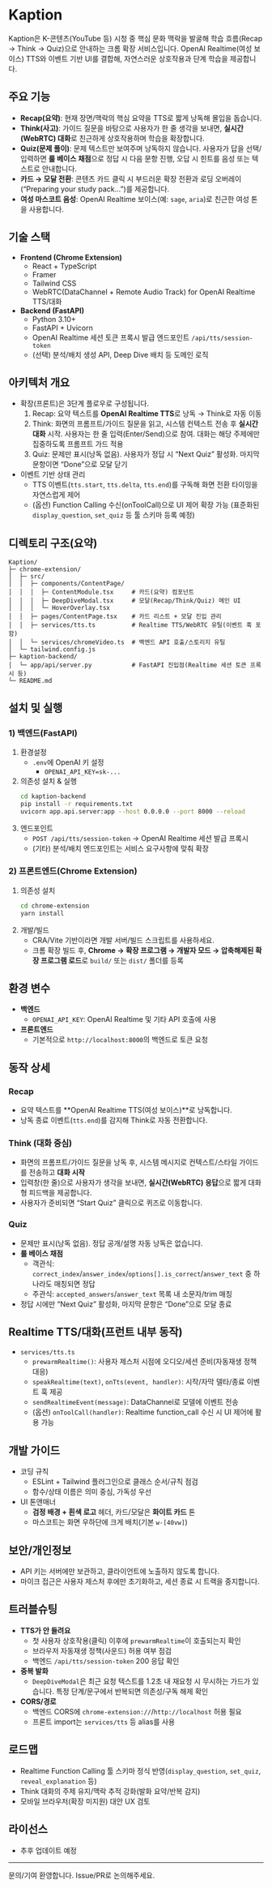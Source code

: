 # Kaption

Kaption은 K-콘텐츠(YouTube 등) 시청 중 핵심 문화 맥락을 발굴해 학습 흐름(Recap → Think → Quiz)으로 안내하는 크롬 확장 서비스입니다. OpenAI Realtime(여성 보이스) TTS와 이벤트 기반 UI를 결합해, 자연스러운 상호작용과 단계 학습을 제공합니다.

## 주요 기능
- **Recap(요약)**: 현재 장면/맥락의 핵심 요약을 TTS로 짧게 낭독해 몰입을 돕습니다.
- **Think(사고)**: 가이드 질문을 바탕으로 사용자가 한 줄 생각을 보내면, **실시간(WebRTC) 대화**로 친근하게 상호작용하며 학습을 확장합니다.
- **Quiz(문제 풀이)**: 문제 텍스트만 보여주며 낭독하지 않습니다. 사용자가 답을 선택/입력하면 **룰 베이스 채점**으로 정답 시 다음 문항 진행, 오답 시 힌트를 음성 또는 텍스트로 안내합니다.
- **카드 → 모달 전환**: 콘텐츠 카드 클릭 시 부드러운 확장 전환과 로딩 오버레이(“Preparing your study pack…”)를 제공합니다.
- **여성 마스코트 음성**: OpenAI Realtime 보이스(예: `sage`, `aria`)로 친근한 여성 톤을 사용합니다.

## 기술 스택
- **Frontend (Chrome Extension)**
  - React + TypeScript
  - Framer
  - Tailwind CSS 
  - WebRTC(DataChannel + Remote Audio Track) for OpenAI Realtime TTS/대화
- **Backend (FastAPI)**
  - Python 3.10+
  - FastAPI + Uvicorn
  - OpenAI Realtime 세션 토큰 프록시 발급 엔드포인트 `/api/tts/session-token`
  - (선택) 분석/배치 생성 API, Deep Dive 배치 등 도메인 로직

## 아키텍처 개요
- 확장(프론트)은 3단계 플로우로 구성됩니다.
  1) Recap: 요약 텍스트를 **OpenAI Realtime TTS**로 낭독 → Think로 자동 이동
  2) Think: 화면의 프롬프트/가이드 질문을 읽고, 시스템 컨텍스트 전송 후 **실시간 대화** 시작. 사용자는 한 줄 입력(Enter/Send)으로 참여. 대화는 해당 주제에만 집중하도록 프롬프트 가드 적용
  3) Quiz: 문제만 표시(낭독 없음). 사용자가 정답 시 “Next Quiz” 활성화. 마지막 문항이면 “Done”으로 모달 닫기
- 이벤트 기반 상태 관리
  - TTS 이벤트(`tts.start`, `tts.delta`, `tts.end`)를 구독해 화면 전환 타이밍을 자연스럽게 제어
  - (옵션) Function Calling 수신(onToolCall)으로 UI 제어 확장 가능 (표준화된 `display_question`, `set_quiz` 등 툴 스키마 등록 예정)

## 디렉토리 구조(요약)
```
Kaption/
├─ chrome-extension/
│  ├─ src/
│  │  ├─ components/ContentPage/
│  │  │  ├─ ContentModule.tsx     # 카드(요약) 컴포넌트
│  │  │  ├─ DeepDiveModal.tsx     # 모달(Recap/Think/Quiz) 메인 UI
│  │  │  └─ HoverOverlay.tsx
│  │  ├─ pages/ContentPage.tsx    # 카드 리스트 + 모달 진입 관리
│  │  ├─ services/tts.ts          # Realtime TTS/WebRTC 유틸(이벤트 훅 포함)
│  │  └─ services/chromeVideo.ts  # 백엔드 API 호출/스토리지 유틸
│  └─ tailwind.config.js
├─ kaption-backend/
│  └─ app/api/server.py           # FastAPI 진입점(Realtime 세션 토큰 프록시 등)
└─ README.md
```

## 설치 및 실행
### 1) 백엔드(FastAPI)
1. 환경설정
   - `.env`에 OpenAI 키 설정
     - `OPENAI_API_KEY=sk-...`
2. 의존성 설치 & 실행
   ```bash
   cd kaption-backend
   pip install -r requirements.txt
   uvicorn app.api.server:app --host 0.0.0.0 --port 8000 --reload
   ```
3. 엔드포인트
   - `POST /api/tts/session-token` → OpenAI Realtime 세션 발급 프록시
   - (기타) 분석/배치 엔드포인트는 서비스 요구사항에 맞춰 확장

### 2) 프론트엔드(Chrome Extension)
1. 의존성 설치
   ```bash
   cd chrome-extension
   yarn install
   ```
2. 개발/빌드
   - CRA/Vite 기반이라면 개발 서버/빌드 스크립트를 사용하세요.
   - 크롬 확장 빌드 후, **Chrome → 확장 프로그램 → 개발자 모드 → 압축해제된 확장 프로그램 로드**로 `build/` 또는 `dist/` 폴더를 등록

## 환경 변수
- **백엔드**
  - `OPENAI_API_KEY`: OpenAI Realtime 및 기타 API 호출에 사용
- **프론트엔드**
  - 기본적으로 `http://localhost:8000`의 백엔드로 토큰 요청

## 동작 상세
### Recap
- 요약 텍스트를 **OpenAI Realtime TTS(여성 보이스)**로 낭독합니다.
- 낭독 종료 이벤트(`tts.end`)를 감지해 Think로 자동 전환합니다.

### Think (대화 중심)
- 화면의 프롬프트/가이드 질문을 낭독 후, 시스템 메시지로 컨텍스트/스타일 가이드를 전송하고 **대화 시작**
- 입력창(한 줄)으로 사용자가 생각을 보내면, **실시간(WebRTC) 응답**으로 짧게 대화형 피드백을 제공합니다.
- 사용자가 준비되면 “Start Quiz” 클릭으로 퀴즈로 이동합니다.

### Quiz
- 문제만 표시(낭독 없음). 정답 공개/설명 자동 낭독은 없습니다.
- **룰 베이스 채점**
  - 객관식: `correct_index`/`answer_index`/`options[].is_correct`/`answer_text` 중 하나라도 매칭되면 정답
  - 주관식: `accepted_answers`/`answer_text` 목록 내 소문자/trim 매칭
- 정답 시에만 “Next Quiz” 활성화, 마지막 문항은 “Done”으로 모달 종료

## Realtime TTS/대화(프런트 내부 동작)
- `services/tts.ts`
  - `prewarmRealtime()`: 사용자 제스처 시점에 오디오/세션 준비(자동재생 정책 대응)
  - `speakRealtime(text)`, `onTts(event, handler)`: 시작/자막 델타/종료 이벤트 훅 제공
  - `sendRealtimeEvent(message)`: DataChannel로 모델에 이벤트 전송
  - (옵션) `onToolCall(handler)`: Realtime function_call 수신 시 UI 제어에 활용 가능

## 개발 가이드
- 코딩 규칙
  - ESLint + Tailwind 플러그인으로 클래스 순서/규칙 점검
  - 함수/상태 이름은 의미 중심, 가독성 우선
- UI 톤앤매너
  - **검정 배경 + 흰색 로고** 헤더, 카드/모달은 **화이트 카드** 톤
  - 마스코트는 화면 우하단에 크게 배치(기본 `w-[40vw]`)

## 보안/개인정보
- API 키는 서버에만 보관하고, 클라이언트에 노출하지 않도록 합니다.
- 마이크 접근은 사용자 제스처 후에만 초기화하고, 세션 종료 시 트랙을 중지합니다.

## 트러블슈팅
- **TTS가 안 들려요**
  - 첫 사용자 상호작용(클릭) 이후에 `prewarmRealtime`이 호출되는지 확인
  - 브라우저 자동재생 정책(사운드) 허용 여부 점검
  - 백엔드 `/api/tts/session-token` 200 응답 확인
- **중복 발화**
  - `DeepDiveModal`은 최근 요청 텍스트를 1.2초 내 재요청 시 무시하는 가드가 있습니다. 특정 단계/문구에서 반복되면 의존성/구독 해제 확인
- **CORS/경로**
  - 백엔드 CORS에 `chrome-extension://`/`http://localhost` 허용 필요
  - 프론트 import는 `services/tts` 등 alias를 사용

## 로드맵
- Realtime Function Calling 툴 스키마 정식 반영(`display_question`, `set_quiz`, `reveal_explanation` 등)
- Think 대화의 주제 유지/맥락 추적 강화(발화 요약/반복 감지)
- 모바일 브라우저(확장 미지원) 대안 UX 검토

## 라이선스
- 추후 업데이트 예정

---
문의/기여 환영합니다. Issue/PR로 논의해주세요.
